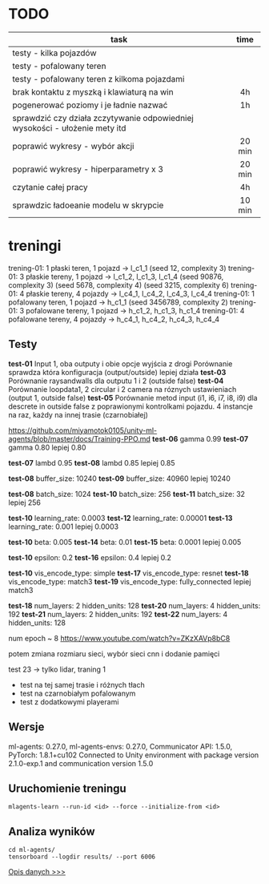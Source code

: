 # TODO
| task                                                                                            |  time  |
| ----------------------------------------------------------------------------------------------- | :----: |
| testy - kilka pojazdów                                                                          |        |
| testy - pofalowany teren                                                                        |        |
| testy - pofalowany teren z kilkoma pojazdami                                                    |        |
| brak kontaktu z myszką i klawiaturą na win                                                      |   4h   |
| pogenerować poziomy i je ładnie nazwać                                                          |   1h   |
| sprawdzić czy działa zczytywanie odpowiedniej wysokości - ułożenie mety itd                     |        |
| poprawić wykresy - wybór akcji                                                                  | 20 min |
| poprawić wykresy - hiperparametry x 3                                                           | 20 min |
| czytanie całej pracy                                                                            |   4h   |
| sprawdzic ładoeanie modelu w skrypcie                                                           | 10 min |



# treningi
trening-01: 1 płaski teren, 1 pojazd -> l_c1_1 (seed 12, complexity 3)
trening-01: 3 płaskie tereny, 1 pojazd -> l_c1_2, l_c1_3, l_c1_4 (seed 90876, complexity 3) (seed 5678, complexity 4) (seed 3215, complexity 6)
trening-01: 4 płaskie tereny, 4 pojazdy -> l_c4_1, l_c4_2, l_c4_3, l_c4_4
trening-01: 1 pofalowany teren, 1 pojazd -> h_c1_1 (seed 3456789, complexity 2)
trening-01: 3 pofalowane tereny, 1 pojazd -> h_c1_2, h_c1_3, h_c1_4
trening-01: 4 pofalowane tereny, 4 pojazdy -> h_c4_1, h_c4_2, h_c4_3, h_c4_4

## Testy
**test-01**
Input 1, oba outputy i obie opcje wyjścia z drogi
Porównanie sprawdza która konfiguracja (output/outside) lepiej działa
**test-03**
Porównanie raysandwalls dla outputu 1 i 2 (outside false)
**test-04**
Porównanie loopdata1, 2 circular i 2 camera na róznych ustawieniach (output 1, outside false)
**test-05**
Porównanie metod input (i1, i6, i7, i8, i9) dla descrete in outside false z poprawionymi kontrolkami pojazdu. 4 instancje na raz, każdy na innej trasie (czarnobiałej)

https://github.com/miyamotok0105/unity-ml-agents/blob/master/docs/Training-PPO.md
**test-06** gamma 0.99
**test-07** gamma 0.80
lepiej 0.80

**test-07** lambd 0.95
**test-08** lambd 0.85
lepiej 0.85

**test-08** buffer_size: 10240
**test-09** buffer_size: 40960
lepiej 10240

**test-08** batch_size: 1024
**test-10** batch_size: 256
**test-11** batch_size: 32
lepiej 256

**test-10** learning_rate: 0.0003
**test-12** learning_rate: 0.00001
**test-13** learning_rate: 0.001
lepiej 0.0003

**test-10** beta: 0.005
**test-14** beta: 0.01
**test-15** beta: 0.0001
lepiej 0.005

**test-10** epsilon: 0.2
**test-16** epsilon: 0.4
lepiej 0.2

**test-10** vis_encode_type: simple
**test-17** vis_encode_type: resnet
**test-18** vis_encode_type: match3
**test-19** vis_encode_type: fully_connected
lepiej match3

**test-18** num_layers: 2 hidden_units: 128
**test-20** num_layers: 4 hidden_units: 192
**test-21** num_layers: 2 hidden_units: 192
**test-22** num_layers: 4 hidden_units: 128

num epoch ~ 8 https://www.youtube.com/watch?v=ZKzXAVp8bC8


potem zmiana rozmiaru sieci, wybór sieci cnn i dodanie pamięci

test 23 -> tylko lidar, traning 1

* test na tej samej trasie i różnych tłach
* test na czarnobiałym pofalowanym
* test z dodatkowymi playerami

## Wersje
ml-agents: 0.27.0,
ml-agents-envs: 0.27.0,
Communicator API: 1.5.0,
PyTorch: 1.8.1+cu102
Connected to Unity environment with package version 2.1.0-exp.1 and communication version 1.5.0

## Uruchomienie treningu
```
mlagents-learn --run-id <id> --force --initialize-from <id>
```

## Analiza wyników
```
cd ml-agents/
tensorboard --logdir results/ --port 6006
```
[Opis danych >>>](https://github.com/Unity-Technologies/ml-agents/blob/main/docs/Using-Tensorboard.md#the-ml-agents-toolkit-training-statistics)

